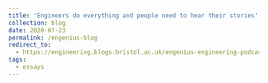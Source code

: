 ```yaml
---
title: 'Engineers do everything and people need to hear their stories'
collection: blog
date: 2020-07-23
permalink: /engenius-blog
redirect_to:
  - https://engineering.blogs.bristol.ac.uk/engenius-engineering-podcast/?utm_source=twitter&utm_medium=post&utm_campaign=engblog-inhouse-jul-2020
tags:
  - essays
---
```

